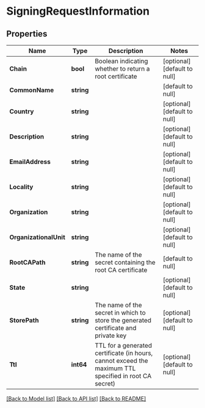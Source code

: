 # SigningRequestInformation

## Properties
Name | Type | Description | Notes
------------ | ------------- | ------------- | -------------
**Chain** | **bool** | Boolean indicating whether to return a root certificate | [optional] [default to null]
**CommonName** | **string** |  | [default to null]
**Country** | **string** |  | [optional] [default to null]
**Description** | **string** |  | [optional] [default to null]
**EmailAddress** | **string** |  | [optional] [default to null]
**Locality** | **string** |  | [optional] [default to null]
**Organization** | **string** |  | [optional] [default to null]
**OrganizationalUnit** | **string** |  | [optional] [default to null]
**RootCAPath** | **string** | The name of the secret containing the root CA certificate | [default to null]
**State** | **string** |  | [optional] [default to null]
**StorePath** | **string** | The name of the secret in which to store the generated certificate and private key | [optional] [default to null]
**Ttl** | **int64** | TTL for a generated certificate (in hours, cannot exceed the maximum TTL specified in root CA secret) | [optional] [default to null]

[[Back to Model list]](../README.md#documentation-for-models) [[Back to API list]](../README.md#documentation-for-api-endpoints) [[Back to README]](../README.md)


